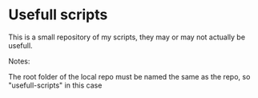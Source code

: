 # Usefull scripts
This is a small repository of my scripts, they may or may not actually be usefull. 

Notes:

The root folder of the local repo must be named the same as the repo, so "usefull-scripts" in this case
